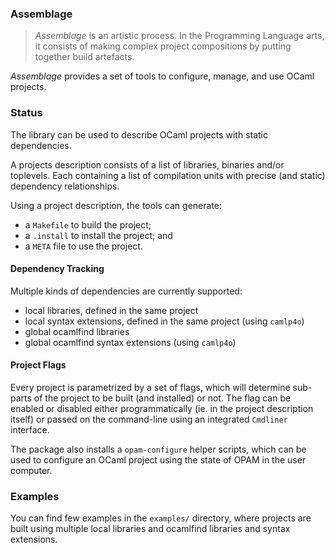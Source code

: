 ### Assemblage

> *Assemblage* is an artistic process. In the Programming Language
   arts, it consists of making complex project compositions by putting
   together build artefacts.

*Assemblage* provides a set of tools to configure, manage, and use
OCaml projects.

### Status

The library can be used to describe OCaml projects with static dependencies.

A projects description consists of a list of libraries, binaries and/or toplevels.
Each containing a list of compilation units with precise (and static) dependency
relationships.

Using a project description, the tools can generate:

- a `Makefile` to build the project;
- a `.install` to install the project; and
- a `META` file to use the project.

#### Dependency Tracking

Multiple kinds of dependencies are currently supported:

- local libraries, defined in the same project
- local syntax extensions, defined in the same project (using `camlp4o`)
- global ocamlfind libraries
- global ocamlfind syntax extensions (using `camlp4o`)

#### Project Flags

Every project is parametrized by a set of flags, which will determine sub-parts
of the project to be built (and installed) or not. The flag can be enabled or
disabled either programmatically (ie. in the project description itself) or
passed on the command-line using an integrated `Cmdliner` interface.

The package also installs a `opam-configure` helper scripts, which can be used
to configure an OCaml project using the state of OPAM in the user computer.

### Examples

You can find few examples in the `examples/` directory, where projects are built using
multiple local libraries and ocamlfind libraries and syntax extensions.